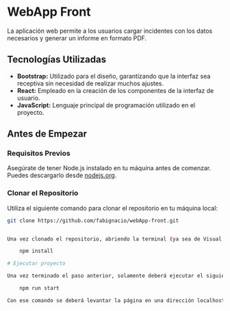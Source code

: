 # WebApp Front

La aplicación web permite a los usuarios cargar incidentes con los datos necesarios y generar un informe en formato PDF.

## Tecnologías Utilizadas

- **Bootstrap:** Utilizado para el diseño, garantizando que la interfaz sea receptiva sin necesidad de realizar muchos ajustes.
- **React:** Empleado en la creación de los componentes de la interfaz de usuario.
- **JavaScript:** Lenguaje principal de programación utilizado en el proyecto.

## Antes de Empezar

### Requisitos Previos

Asegúrate de tener Node.js instalado en tu máquina antes de comenzar. Puedes descargarlo desde [nodejs.org](https://nodejs.org/).

### Clonar el Repositorio

Utiliza el siguiente comando para clonar el repositorio en tu máquina local:

```bash
git clone https://github.com/fabignacio/webApp-front.git


Una vez clonado el repositorio, abriendo la terminal (ya sea de Visual Studio Code, PowerShell(Windows) o Terminal (MAC)), deberá de ejecutar el siguiente comando para hacer las instalaciones de las dependencias del proyecto:

    npm install

# Ejecutar proyecto

Una vez terminado el paso anterior, solamente deberá ejecutar el siguiente comando:

    npm run start

Con ese comando se deberá levantar la página en una dirección localhost.
```
